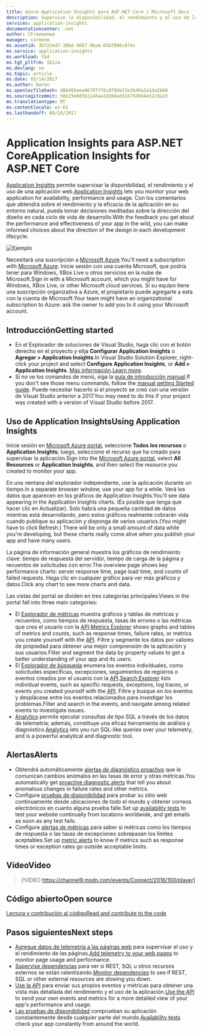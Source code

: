 ```yaml
---
title: Azure Application Insights para ASP.NET Core | Microsoft Docs
description: Supervise la disponibilidad, el rendimiento y el uso de las aplicaciones web.
services: application-insights
documentationcenter: .net
author: CFreemanwa
manager: carmonm
ms.assetid: 3b722e47-38bd-4667-9ba4-65b7006c074c
ms.service: application-insights
ms.workload: tbd
ms.tgt_pltfrm: ibiza
ms.devlang: na
ms.topic: article
ms.date: 03/14/2017
ms.author: bwren
ms.openlocfilehash: d86495eea467977f6c079de72e2b49a2a1da2b60
ms.sourcegitcommit: 50e23e8d3b1148ae2d36dad3167936b4e52c8a23
ms.translationtype: MT
ms.contentlocale: es-ES
ms.lasthandoff: 08/18/2017
---
```

# <a name="application-insights-for-aspnet-core"></a><span data-ttu-id="aff38-103">Application Insights para ASP.NET Core</span><span class="sxs-lookup"><span data-stu-id="aff38-103">Application Insights for ASP.NET Core</span></span>
<span data-ttu-id="aff38-104">[Application Insights](app-insights-overview.md) permite supervisar la disponibilidad, el rendimiento y el uso de una aplicación web.</span><span class="sxs-lookup"><span data-stu-id="aff38-104">[Application Insights](app-insights-overview.md) lets you monitor your web application for availability, performance and usage.</span></span> <span data-ttu-id="aff38-105">Con los comentarios que obtendrá sobre el rendimiento y la eficacia de la aplicación en su entorno natural, pueda tomar decisiones meditadas sobre la dirección del diseño en cada ciclo de vida de desarrollo.</span><span class="sxs-lookup"><span data-stu-id="aff38-105">With the feedback you get about the performance and effectiveness of your app in the wild, you can make informed choices about the direction of the design in each development lifecycle.</span></span>

![Ejemplo](./media/app-insights-asp-net-core/sample.png)

<span data-ttu-id="aff38-107">Necesitará una suscripción a [Microsoft Azure](http://azure.com).</span><span class="sxs-lookup"><span data-stu-id="aff38-107">You'll need a subscription with [Microsoft Azure](http://azure.com).</span></span> <span data-ttu-id="aff38-108">Inicie sesión con una cuenta Microsoft, que podría tener para Windows, XBox Live u otros servicios en la nube de Microsoft.</span><span class="sxs-lookup"><span data-stu-id="aff38-108">Sign in with a Microsoft account, which you might have for Windows, XBox Live, or other Microsoft cloud services.</span></span> <span data-ttu-id="aff38-109">Si su equipo tiene una suscripción organizativa a Azure, el propietario puede agregarle a esta con la cuenta de Microsoft.</span><span class="sxs-lookup"><span data-stu-id="aff38-109">Your team might have an organizational subscription to Azure: ask the owner to add you to it using your Microsoft account.</span></span>

## <a name="getting-started"></a><span data-ttu-id="aff38-110">Introducción</span><span class="sxs-lookup"><span data-stu-id="aff38-110">Getting started</span></span>

* <span data-ttu-id="aff38-111">En el Explorador de soluciones de Visual Studio, haga clic con el botón derecho en el proyecto y elija **Configurar Application Insights** o **Agregar > Application Insights**.</span><span class="sxs-lookup"><span data-stu-id="aff38-111">In Visual Studio Solution Explorer, right-click your project and select **Configure Application Insights**, or **Add > Application Insights**.</span></span> <span data-ttu-id="aff38-112">[Más información](app-insights-asp-net.md).</span><span class="sxs-lookup"><span data-stu-id="aff38-112">[Learn more](app-insights-asp-net.md).</span></span>
* <span data-ttu-id="aff38-113">Si no ve los comandos de menú, siga la [guía de introducción manual](https://github.com/Microsoft/ApplicationInsights-aspnetcore/wiki/Getting-Started).</span><span class="sxs-lookup"><span data-stu-id="aff38-113">If you don't see those menu commands, follow the [manual getting Started guide](https://github.com/Microsoft/ApplicationInsights-aspnetcore/wiki/Getting-Started).</span></span> <span data-ttu-id="aff38-114">Puede necesitar hacerlo si el proyecto se creó con una versión de Visual Studio anterior a 2017.</span><span class="sxs-lookup"><span data-stu-id="aff38-114">You may need to do this if your project was created with a version of Visual Studio before 2017.</span></span>

## <a name="using-application-insights"></a><span data-ttu-id="aff38-115">Uso de Application Insights</span><span class="sxs-lookup"><span data-stu-id="aff38-115">Using Application Insights</span></span>
<span data-ttu-id="aff38-116">Inicie sesión en [Microsoft Azure portal](https://portal.azure.com), seleccione **Todos los recursos** o **Application Insights**; luego, seleccione el recurso que ha creado para supervisar la aplicación.</span><span class="sxs-lookup"><span data-stu-id="aff38-116">Sign into the [Microsoft Azure portal](https://portal.azure.com), select **All Resources** or **Application Insights**, and then select the resource you created to monitor your app.</span></span>

<span data-ttu-id="aff38-117">En una ventana del explorador independiente, use la aplicación durante un tiempo.</span><span class="sxs-lookup"><span data-stu-id="aff38-117">In a separate browser window, use your app for a while.</span></span> <span data-ttu-id="aff38-118">Verá los datos que aparecen en los gráficos de Application Insights.</span><span class="sxs-lookup"><span data-stu-id="aff38-118">You'll see data appearing in the Application Insights charts.</span></span> <span data-ttu-id="aff38-119">(Es posible que tenga que hacer clic en Actualizar). Solo habrá una pequeña cantidad de datos mientras está desarrollando, pero estos gráficos realmente cobrarán vida cuando publique su aplicación y disponga de varios usuarios.</span><span class="sxs-lookup"><span data-stu-id="aff38-119">(You might have to click Refresh.) There will be only a small amount of data while you're developing, but these charts really come alive when you publish your app and have many users.</span></span> 

<span data-ttu-id="aff38-120">La página de información general muestra los gráficos de rendimiento clave: tiempo de respuesta del servidor, tiempo de carga de la página y recuentos de solicitudes con error.</span><span class="sxs-lookup"><span data-stu-id="aff38-120">The overview page shows key performance charts: server response time,  page load time, and counts of failed requests.</span></span> <span data-ttu-id="aff38-121">Haga clic en cualquier gráfico para ver más gráficos y datos.</span><span class="sxs-lookup"><span data-stu-id="aff38-121">Click any chart to see more charts and data.</span></span>

<span data-ttu-id="aff38-122">Las vistas del portal se dividen en tres categorías principales:</span><span class="sxs-lookup"><span data-stu-id="aff38-122">Views in the portal fall into three main categories:</span></span>

* <span data-ttu-id="aff38-123">El [Explorador de métricas](app-insights-metrics-explorer.md) muestra gráficos y tablas de métricas y recuentos, como tiempos de respuesta, tasas de errores o las métricas que crea el usuario con la [API](app-insights-api-custom-events-metrics.md).</span><span class="sxs-lookup"><span data-stu-id="aff38-123">[Metrics Explorer](app-insights-metrics-explorer.md) shows graphs and tables of metrics and counts, such as response times, failure rates, or metrics you create yourself with the [API](app-insights-api-custom-events-metrics.md).</span></span> <span data-ttu-id="aff38-124">Filtre y segmente los datos por valores de propiedad para obtener una mejor comprensión de la aplicación y sus usuarios.</span><span class="sxs-lookup"><span data-stu-id="aff38-124">Filter and segment the data by property values to get a better understanding of your app and its users.</span></span>
* <span data-ttu-id="aff38-125">El [Explorador de búsqueda](app-insights-diagnostic-search.md) enumera los eventos individuales, como solicitudes específicas, excepciones, seguimientos de registros o eventos creados por el usuario con la [API](app-insights-api-custom-events-metrics.md).</span><span class="sxs-lookup"><span data-stu-id="aff38-125">[Search Explorer](app-insights-diagnostic-search.md) lists individual events, such as specific requests, exceptions, log traces, or events you created yourself with the [API](app-insights-api-custom-events-metrics.md).</span></span> <span data-ttu-id="aff38-126">Filtre y busque en los eventos y desplácese entre los eventos relacionados para investigar los problemas.</span><span class="sxs-lookup"><span data-stu-id="aff38-126">Filter and search in the events, and navigate among related events to investigate issues.</span></span>
* <span data-ttu-id="aff38-127">[Analytics](app-insights-analytics.md) permite ejecutar consultas de tipo SQL a través de los datos de telemetría; además, constituye una eficaz herramienta de análisis y diagnóstico.</span><span class="sxs-lookup"><span data-stu-id="aff38-127">[Analytics](app-insights-analytics.md) lets you run SQL-like queries over your telemetry, and is a powerful analytical and diagnostic tool.</span></span>

## <a name="alerts"></a><span data-ttu-id="aff38-128">Alertas</span><span class="sxs-lookup"><span data-stu-id="aff38-128">Alerts</span></span>
* <span data-ttu-id="aff38-129">Obtendrá automáticamente [alertas de diagnóstico proactivo](app-insights-proactive-diagnostics.md) que le comunican cambios anómalos en las tasas de error y otras métricas.</span><span class="sxs-lookup"><span data-stu-id="aff38-129">You automatically get [proactive diagnostic alerts](app-insights-proactive-diagnostics.md) that tell you about anomalous changes in failure rates and other metrics.</span></span>
* <span data-ttu-id="aff38-130">Configure [pruebas de disponibilidad](app-insights-monitor-web-app-availability.md) para probar su sitio web continuamente desde ubicaciones de todo el mundo y obtener correos electrónicos en cuanto alguna prueba falle.</span><span class="sxs-lookup"><span data-stu-id="aff38-130">Set up [availability tests](app-insights-monitor-web-app-availability.md) to test your website continually from locations worldwide, and get emails as soon as any test fails.</span></span>
* <span data-ttu-id="aff38-131">Configure [alertas de métricas](app-insights-monitor-web-app-availability.md) para saber si métricas como los tiempos de respuesta o las tasas de excepciones sobrepasan los límites aceptables.</span><span class="sxs-lookup"><span data-stu-id="aff38-131">Set up [metric alerts](app-insights-monitor-web-app-availability.md) to know if metrics such as response times or exception rates go outside acceptable limits.</span></span>

## <a name="video"></a><span data-ttu-id="aff38-132">Vídeo</span><span class="sxs-lookup"><span data-stu-id="aff38-132">Video</span></span>

> [!VIDEO https://channel9.msdn.com/events/Connect/2016/100/player] 

## <a name="open-source"></a><span data-ttu-id="aff38-133">Código abierto</span><span class="sxs-lookup"><span data-stu-id="aff38-133">Open source</span></span>
[<span data-ttu-id="aff38-134">Lectura y contribución al código</span><span class="sxs-lookup"><span data-stu-id="aff38-134">Read and contribute to the code</span></span>](https://github.com/Microsoft/ApplicationInsights-aspnetcore#recent-updates)


## <a name="next-steps"></a><span data-ttu-id="aff38-135">Pasos siguientes</span><span class="sxs-lookup"><span data-stu-id="aff38-135">Next steps</span></span>
* <span data-ttu-id="aff38-136">[Agregue datos de telemetría a las páginas web](app-insights-javascript.md) para supervisar el uso y el rendimiento de las páginas.</span><span class="sxs-lookup"><span data-stu-id="aff38-136">[Add telemetry to your web pages](app-insights-javascript.md) to monitor page usage and performance.</span></span>
* <span data-ttu-id="aff38-137">[Supervise dependencias](app-insights-asp-net-dependencies.md) para ver si REST, SQL u otros recursos externos se están ralentizando.</span><span class="sxs-lookup"><span data-stu-id="aff38-137">[Monitor dependencies](app-insights-asp-net-dependencies.md) to see if REST, SQL or other external resources are slowing you down.</span></span>
* <span data-ttu-id="aff38-138">[Use la API](app-insights-api-custom-events-metrics.md) para enviar sus propios eventos y métricas para obtener una vista más detallada del rendimiento y el uso de la aplicación.</span><span class="sxs-lookup"><span data-stu-id="aff38-138">[Use the API](app-insights-api-custom-events-metrics.md) to send your own events and metrics for a more detailed view of your app's performance and usage.</span></span>
* <span data-ttu-id="aff38-139">[Las pruebas de disponibilidad](app-insights-monitor-web-app-availability.md) comprueban su aplicación constantemente desde cualquier parte del mundo.</span><span class="sxs-lookup"><span data-stu-id="aff38-139">[Availability tests](app-insights-monitor-web-app-availability.md) check your app constantly from around the world.</span></span> 

